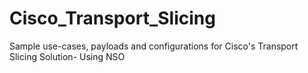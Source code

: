 # Cisco_Transport_Slicing
Sample use-cases, payloads and configurations for Cisco's Transport Slicing Solution- Using NSO
